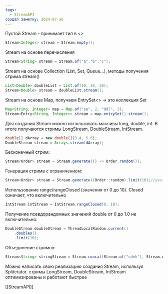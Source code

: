 ```yaml
---
tags:
  - StreamAPI
создал заметку: 2024-07-16
---
```

Пустой Stream - принимает тип в <>
```java
Stream<Integer> stream = Stream.empty();
```

Stream на основе перечисления
```java
Stream<String> stream = Stream.of("a","b","c");
```

Stream на основе Collection (List, Set, Queue...), методы получения стрима stream()
```java
List<Double> doubleList = List.of(10, 20, 30);
Stream<Double> stream = doubleList.stream();
```

Stream на основе Map, получаем EntrySet<> -> это коллекция Set
```java
Map<String, Integer> map = Map.of("se", 2, "ddl", 3);
Stream<Entry<String, Integer>> stream = map.entrySet().stream();
```

Для создания Stream можно использовать массивы long, double, int. В итоге получаются стримы LongStream, DoubleStream, IntStream.
```java
double[] dArray = new double[]{3.4, 5.6};
DoubleStream stream = Arrays.stream(dArray);
```

Бесконечный стрим:
```java
Stream<Order> stream = Stream.generate(() -> Order.random());
```

Генерация стрима с ограничением:
```java
Stream<Order> stream = Stream.generate((Order::random).limit(10);//указатель на метод, короткая запись лямбды
```

Использование range/rangeClosed (значения от 0 до 10). Closed означает, что включительно
```java
IntStream intStream = IntStream.rangeClosed(0, 10);
```

Получение псевдорандомных значений double от 0 до 1.0 не включительно:
```java
DoubleStream doubleStream = ThreadLocalRandom.current()
	.doubles()
	.limit(10);
```

Объединение стримов:
```java
Stream<String> stringStream = Stream.concat(Stream.of("cdek"), Stream.of("dev"));
```

Можно написать свою реализацию создания Stream, используя Spliterator. стримы LongStream, DoubleStream, IntStream оптимизированы и работают быстрее

[[StreamAPI]]